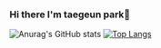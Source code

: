 ### Hi there I'm taegeun park👋

![Anurag's GitHub stats](https://github-readme-stats.vercel.app/api?username=taegeun25&show_icons=true&theme=radical)
[![Top Langs](https://github-readme-stats.vercel.app/api/top-langs/?username=delay-100&layout=compact)](https://github.com/taegeun25/github-readme-stats)
